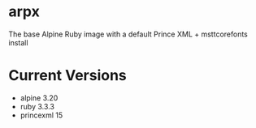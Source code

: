 # arpx
The base Alpine Ruby image with a default Prince XML + msttcorefonts install

# Current Versions

* alpine 3.20
* ruby 3.3.3
* princexml 15
